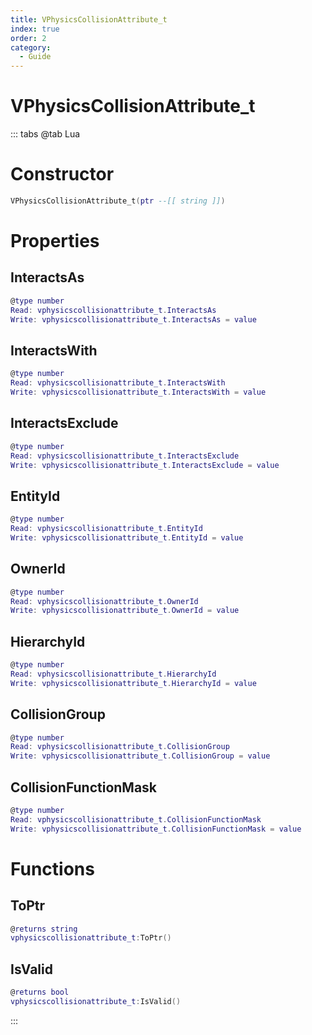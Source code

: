 ```yaml
---
title: VPhysicsCollisionAttribute_t
index: true
order: 2
category:
  - Guide
---
```


# VPhysicsCollisionAttribute_t

::: tabs
@tab Lua
# Constructor
```lua
VPhysicsCollisionAttribute_t(ptr --[[ string ]])
```
# Properties
## InteractsAs 
```lua
@type number
Read: vphysicscollisionattribute_t.InteractsAs
Write: vphysicscollisionattribute_t.InteractsAs = value
```
## InteractsWith 
```lua
@type number
Read: vphysicscollisionattribute_t.InteractsWith
Write: vphysicscollisionattribute_t.InteractsWith = value
```
## InteractsExclude 
```lua
@type number
Read: vphysicscollisionattribute_t.InteractsExclude
Write: vphysicscollisionattribute_t.InteractsExclude = value
```
## EntityId 
```lua
@type number
Read: vphysicscollisionattribute_t.EntityId
Write: vphysicscollisionattribute_t.EntityId = value
```
## OwnerId 
```lua
@type number
Read: vphysicscollisionattribute_t.OwnerId
Write: vphysicscollisionattribute_t.OwnerId = value
```
## HierarchyId 
```lua
@type number
Read: vphysicscollisionattribute_t.HierarchyId
Write: vphysicscollisionattribute_t.HierarchyId = value
```
## CollisionGroup 
```lua
@type number
Read: vphysicscollisionattribute_t.CollisionGroup
Write: vphysicscollisionattribute_t.CollisionGroup = value
```
## CollisionFunctionMask 
```lua
@type number
Read: vphysicscollisionattribute_t.CollisionFunctionMask
Write: vphysicscollisionattribute_t.CollisionFunctionMask = value
```
# Functions
## ToPtr
```lua
@returns string
vphysicscollisionattribute_t:ToPtr()
```
## IsValid
```lua
@returns bool
vphysicscollisionattribute_t:IsValid()
```

:::